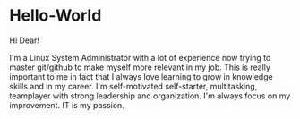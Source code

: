 # Hello-World

Hi Dear!

I'm a Linux System Administrator with a lot of experience now trying to master git/github to make myself more relevant in my job. 
This is really important to me in fact that I always love learning to grow in knowledge skills and in my career. 
I'm self-motivated self-starter, multitasking, teamplayer with strong leadership and organization.
I'm always focus on my improvement.
IT is my passion.
